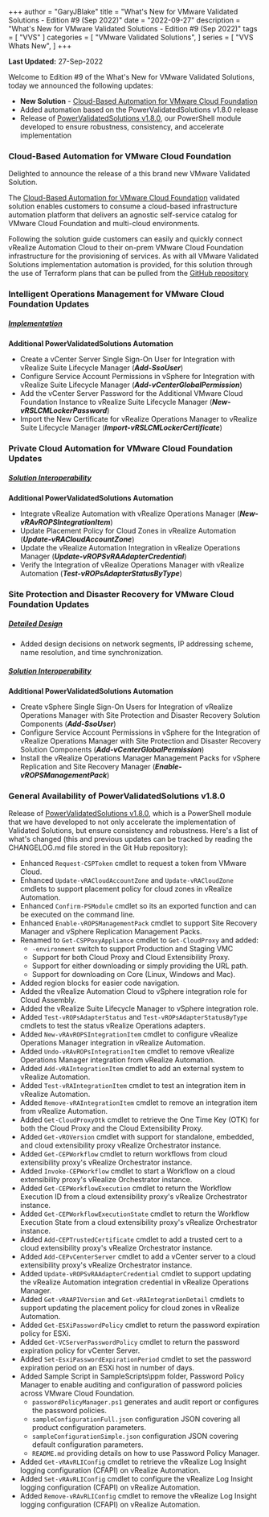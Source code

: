 +++
author = "GaryJBlake"
title = "What's New for VMware Validated Solutions - Edition #9 (Sep 2022)"
date = "2022-09-27"
description = "What's New for VMware Validated Solutions - Edition #9 (Sep 2022)"
tags = [
    "VVS"
]
categories = [
    "VMware Validated Solutions",
]
series = [
    "VVS Whats New",
]
+++

**Last Updated:** 27-Sep-2022

Welcome to Edition #9 of the What's New for VMware Validated Solutions, today we announced the following updates:

* **New Solution** - [Cloud-Based Automation for VMware Cloud Foundation](https://core.vmware.com/cloud-based-automation-vmware-cloud-foundation)
* Added automation based on the PowerValidatedSolutions v1.8.0 release
* Release of [PowerValidatedSolutions v1.8.0](https://www.powershellgallery.com/packages/PowerValidatedSolutions/1.8.0), our PowerShell module developed to ensure robustness, consistency, and accelerate implementation

### Cloud-Based Automation for VMware Cloud Foundation
Delighted to announce the release of a this brand new VMware Validated Solution.

The [Cloud-Based Automation for VMware Cloud Foundation](https://core.vmware.com/cloud-based-automation-vmware-cloud-foundation) validated solution enables customers to consume a cloud-based infrastructure automation platform that delivers an agnostic self-service catalog for VMware Cloud Foundation and multi-cloud environments.

Following the solution guide customers can easily and quickly connect vRealize Automation Cloud to their on-prem VMware Cloud Foundation infrastructure for the provisioning of services. As with all VMware Validated Solutions implementation automation is provided, for this solution through the use of Terraform plans that can be pulled from the [GitHub repository](https://github.com/vmware-samples/validated-solutions-for-cloud-foundation/tree/main/cba)


### Intelligent Operations Management for VMware Cloud Foundation Updates

##### [Implementation](https://core.vmware.com/implementation-intelligent-operations-management)

**Additional PowerValidatedSolutions Automation**
* Create a vCenter Server Single Sign-On User for Integration with vRealize Suite Lifecycle Manager (***Add-SsoUser***)
* Configure Service Account Permissions in vSphere for Integration with vRealize Suite Lifecycle Manager (***Add-vCenterGlobalPermission***)
* Add the vCenter Server Password for the Additional VMware Cloud Foundation Instance to vRealize Suite Lifecycle Manager (***New-vRSLCMLockerPassword***)
* Import the New Certificate for vRealize Operations Manager to vRealize Suite Lifecycle Manager (***Import-vRSLCMLockerCertificate***)


### Private Cloud Automation for VMware Cloud Foundation Updates

##### [Solution Interoperability](https://core.vmware.com/solution-interoperability-private-cloud-automation)

**Additional PowerValidatedSolutions Automation**
* Integrate vRealize Automation with vRealize Operations Manager (***New-vRAvROPSIntegrationItem***)
* Update Placement Policy for Cloud Zones in vRealize Automation (***Update-vRACloudAccountZone***)
* Update the vRealize Automation Integration in vRealize Operations Manager (***Update-vROPSvRAAdapterCredential***)
* Verify the Integration of vRealize Operations Manager with vRealize Automation (***Test-vROPsAdapterStatusByType***)


### Site Protection and Disaster Recovery for VMware Cloud Foundation Updates

##### [Detailed Design](https://core.vmware.com/detailed-design-site-protection-and-disaster-recovery)

* Added design decisions on network segments, IP addressing scheme, name resolution, and time synchronization.

##### [Solution Interoperability](https://core.vmware.com/solution-interoperability-site-protection-and-disaster-recovery)

**Additional PowerValidatedSolutions Automation**
* Create vSphere Single Sign-On Users for Integration of vRealize Operations Manager with Site Protection and Disaster Recovery Solution Components (***Add-SsoUser***)
* Configure Service Account Permissions in vSphere for the Integration of vRealize Operations Manager with Site Protection and Disaster Recovery Solution Components (***Add-vCenterGlobalPermission***)
* Install the vRealize Operations Manager Management Packs for vSphere Replication and Site Recovery Manager (***Enable-vROPSManagementPack***)


### General Availability of PowerValidatedSolutions v1.8.0

Release of [PowerValidatedSolutions v1.8.0](https://www.powershellgallery.com/packages/PowerValidatedSolutions/1.8.0), which is a PowerShell module that we have developed to not only accelerate the implementation of Validated Solutions, but ensure consistency and robustness.  Here's a list of what's changed (this and previous updates can be tracked by reading the CHANGELOG.md file stored in the Git Hub repository):

- Enhanced `Request-CSPToken` cmdlet to request a token from VMware Cloud.
- Enhanced `Update-vRACloudAccountZone` and `Update-vRACloudZone` cmdlets to support placement policy for cloud zones in vRealize Automation.
- Enhanced `Confirm-PSModule` cmdlet so its an exported function and can be executed on the command line.
- Enhanced `Enable-vROPSManagementPack` cmdlet to support Site Recovery Manager and vSphere Replication Management Packs.
- Renamed to `Get-CSPPoxyAppliance` cmdlet to `Get-CloudProxy` and added:
  - `-environment` switch to support Production and Staging VMC
  - Support for both Cloud Proxy and Cloud Extensibility Proxy.
  - Support for either downloading or simply providing the URL path.
  - Support for downloading on Core (Linux, Windows and Mac).
- Added region blocks for easier code navigation.
- Added the vRealize Automation Cloud to vSphere integration role for Cloud Assembly.
- Added the vRealize Suite Lifecycle Manager to vSphere integration role.
- Added `Test-vROPsAdapterStatus` and `Test-vROPsAdapterStatusByType` cmdlets to test the status vRealize Operations adapters.
- Added `New-vRAvROPSIntegrationItem` cmdlet to configure vRealize Operations Manager integration in vRealize Automation.
- Added `Undo-vRAvROPsIntegrationItem` cmdlet to remove vRealize Operations Manager integration from vRealize Automation.
- Added `Add-vRAIntegrationItem` cmdlet to add an external system to vRealize Automation.
- Added `Test-vRAIntegrationItem` cmdlet to test an integration item in vRealize Automation.
- Added `Remove-vRAIntegrationItem` cmdlet to remove an integration item from vRealize Automation.
- Added `Get-CloudProxyOtk` cmdlet to retrieve the One Time Key (OTK) for both the Cloud Proxy and the Cloud Extensibility Proxy.
- Added `Get-vROVersion` cmdlet with support for standalone, embedded, and cloud extensibility proxy vRealize Orchestrator instance.
- Added `Get-CEPWorkflow` cmdlet to return workflows from cloud extensibility proxy's vRealize Orchestrator instance.
- Added `Invoke-CEPWorkflow` cmdlet to start a Workflow on a cloud extensibility proxy's vRealize Orchestrator instance.
- Added `Get-CEPWorkflowExecution` cmdlet to return the Workflow Execution ID from a cloud extensibility proxy's vRealize Orchestrator instance.
- Added `Get-CEPWorkflowExecutionState` cmdlet to return the Workflow Execution State from a cloud extensibility proxy's vRealize Orchestrator instance.
- Added `Add-CEPTrustedCertificate` cmdlet to add a trusted cert to a cloud extensibility proxy's vRealize Orchestrator instance.
- Added `Add-CEPvCenterServer` cmdlet to add a vCenter server to a cloud extensibility proxy's vRealize Orchestrator instance.
- Added `Update-vROPSvRAAdapterCredential` cmdlet to support updating the vRealize Automation integration credential in vRealize Operations Manager.
- Added `Get-vRAAPIVersion` and `Get-vRAIntegrationDetail` cmdlets to support updating the placement policy for cloud zones in vRealize Automation.
- Added `Get-ESXiPasswordPolicy` cmdlet to return the password expiration policy for ESXi.
- Added `Get-VCServerPasswordPolicy` cmdlet to return the password expiration policy for vCenter Server.
- Added `Set-EsxiPasswordExpirationPeriod` cmdlet to set the password expiration period on an ESXi host in number of days.
- Added Sample Script in SampleScripts\ppm folder, Password Policy Manager to enable auditing and configuration of password policies across VMware Cloud Foundation.
  - `passwordPolicyManager.ps1` generates and audit report or configures the password policies.
  - `sampleConfigurationFull.json` configuration JSON covering all product configuration parameters.
  - `sampleConfigurationSimple.json` configuration JSON covering default configuration parameters.
  - `README.md` providing details on how to use Password Policy Manager.
- Added `Get-vRAvRLIConfig` cmdlet to retrieve the vRealize Log Insight logging configuration (CFAPI) on vRealize Automation.
- Added `Set-vRAvRLIConfig` cmdlet to configure the vRealize Log Insight logging configuration (CFAPI) on vRealize Automation.
- Added `Remove-vRAvRLIConfig` cmdlet to remove the vRealize Log Insight logging configuration (CFAPI) on vRealize Automation.
